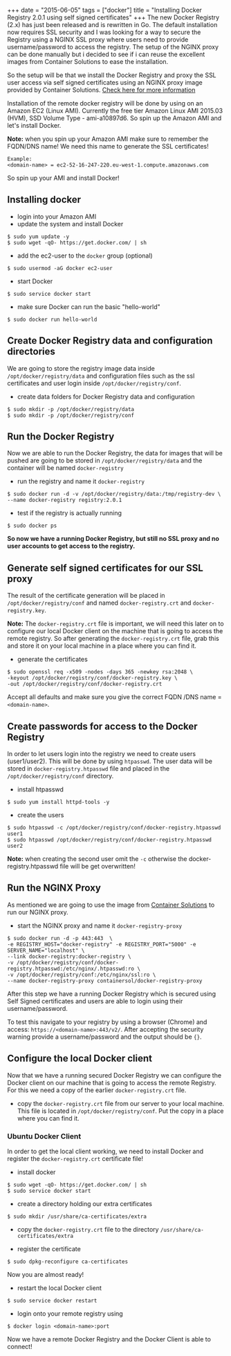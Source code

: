 +++
date = "2015-06-05"
tags = ["docker"]
title = "Installing Docker Registry 2.0.1 using self signed certificates"
+++
The new Docker Registry (2.x) has just been released and is rewritten in Go. The default installation now requires SSL security and I was looking for a way to secure the Registry using a NGINX SSL proxy where users need to provide username/password to access the registry. The setup of the NGINX proxy can be done manually but i decided to see if i can reuse the excellent images from Container Solutions to ease the installation.

So the setup will be that we install the Docker Registry and proxy the SSL user access via self signed certificates using an NGINX proxy image provided by Container Solutions. [Check here for more information](http://container-solutions.com/2015/04/running-secured-docker-registry-2-0/)

Installation of the remote docker registry will be done by using on an Amazon EC2 (Linux AMI). Currently the free tier Amazon Linux AMI 2015.03 (HVM), SSD Volume Type - ami-a10897d6. So spin up the Amazon AMI and let's install Docker.

**Note:** when you spin up your Amazon AMI make sure to remember the FQDN/DNS name! We need this name to generate the SSL certificates!

	Example:
	<domain-name> = ec2-52-16-247-220.eu-west-1.compute.amazonaws.com

So spin up your AMI and install Docker!

## Installing docker
- login into your Amazon AMI
- update the system and install Docker

```console
$ sudo yum update -y
$ sudo wget -qO- https://get.docker.com/ | sh
```

-  add the ec2-user to the `docker` group (optional)
```console
$ sudo usermod -aG docker ec2-user
```

- start Docker
```console
$ sudo service docker start
```

- make sure Docker can run the basic "hello-world"

```console
$ sudo docker run hello-world
```        

## Create Docker Registry data and configuration directories
We are going to store the registry image data inside `/opt/docker/registry/data` and configuration files such as the ssl certificates and user login inside `/opt/docker/registry/conf`.

- create data folders for Docker Registry data and configuration

```console
$ sudo mkdir -p /opt/docker/registry/data
$ sudo mkdir -p /opt/docker/registry/conf
```

## Run the Docker Registry
Now we are able to run the Docker Registry, the data for images that will be pushed are going to be stored in `/opt/docker/registry/data` and the container will be named `docker-registry`

- run the registry and name it `docker-registry`

```console
$ sudo docker run -d -v /opt/docker/registry/data:/tmp/registry-dev \
--name docker-registry registry:2.0.1
```

- test if the registry is actually running

```console
$ sudo docker ps
```
**So now we have a running Docker Registry, but still no SSL proxy and no user accounts to get access to the registry.**

## Generate self signed certificates for our SSL proxy
The result of the certificate generation will be placed in `/opt/docker/registry/conf` and named `docker-registry.crt` and `docker-registry.key`.

**Note:** The `docker-registry.crt` file is important, we will need this later on to configure our local Docker client on the machine that is going to access the remote registry. So after generating the `docker-registry.crt` file, grab this and store it on your local machine in a place where you can find it.

- generate the certificates

```console
$ sudo openssl req -x509 -nodes -days 365 -newkey rsa:2048 \
-keyout /opt/docker/registry/conf/docker-registry.key \
-out /opt/docker/registry/conf/docker-registry.crt
```

Accept all defaults and make sure you give the correct FQDN /DNS name = `<domain-name>`.

## Create passwords for access to the Docker Registry
In order to let users login into the registry we need to create users  (user1/user2). This will be done by using `htpasswd`. The user data will be stored in `docker-registry.htpasswd` file and placed in the `/opt/docker/registry/conf` directory.

- install htpasswd

```console
$ sudo yum install httpd-tools -y
```

- create the users

```console
$ sudo htpasswd -c /opt/docker/registry/conf/docker-registry.htpasswd user1
$ sudo htpasswd /opt/docker/registry/conf/docker-registry.htpasswd user2
```

**Note:** when creating the second user omit the `-c` otherwise the docker-registry.htpasswd file will be get overwritten!

## Run the NGINX Proxy
As mentioned we are going to use the image from [Container Solutions](http://container-solutions.com/2015/04/running-secured-docker-registry-2-0/) to run our NGINX proxy.

- start the NGINX proxy and name it `docker-registry-proxy`

```console
$ sudo docker run -d -p 443:443  \
-e REGISTRY_HOST="docker-registry" -e REGISTRY_PORT="5000" -e SERVER_NAME="localhost" \
--link docker-registry:docker-registry \
-v /opt/docker/registry/conf/docker-registry.htpasswd:/etc/nginx/.htpasswd:ro \
-v /opt/docker/registry/conf:/etc/nginx/ssl:ro \
--name docker-registry-proxy containersol/docker-registry-proxy
```

After this step we have a running Docker Registry which is secured using Self Signed certificates and users are able to login using their username/password.

To test this navigate to your registry by using a browser (Chrome) and access: `https://<domain-name>:443/v2/`. After accepting the security warning provide a username/password and the output should be `{}`.

## Configure the local Docker client
Now that we have a running secured Docker Registry we can configure the Docker client on our machine that is going to access the remote Registry. For this we need a copy of the earlier `docker-registry.crt` file.

- copy the `docker-registry.crt` file from our server to your local machine. This file is located in `/opt/docker/registry/conf`. Put the copy in a place where you can find it.

### Ubuntu Docker Client
In order to get the local client working, we need to install Docker and register the `docker-registry.crt` certificate file!

- install docker

```console
$ sudo wget -qO- https://get.docker.com/ | sh
$ sudo service docker start
```

- create a directory holding our extra certificates

```console
$ sudo mkdir /usr/share/ca-certificates/extra
```

- copy the `docker-registry.crt` file to the directory `/usr/share/ca-certificates/extra`

- register the certificate

```console
$ sudo dpkg-reconfigure ca-certificates
```

Now you are almost ready!

- restart the local Docker client

```console
$ sudo service docker restart
```

- login onto your remote registry using

```console
$ docker login <domain-name>:port
```

Now we have a remote Docker Registry and the Docker Client is able to connect!
